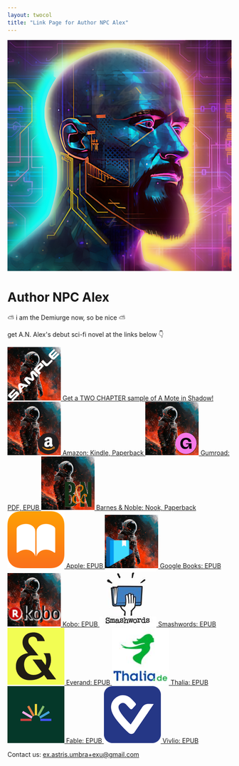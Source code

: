 ```yaml
---
layout: twocol
title: "Link Page for Author NPC Alex"
---
```


<div class="profile">
    <a href="https://x.com/lastnpcalex" target="_blank">
        <img src="Author_Image.png" alt="Profile Picture">
    </a>
    <h1>Author NPC Alex</h1>
    <p>⛅ i am the Demiurge now, so be nice ⛅</p>
    <p> get A.N. Alex's debut sci-fi novel at the links below 👇</p>
</div>
<div class="links">
     <a href="https://github.com/lastnpcalex/AuthorNPCAlex/blob/main/A%20Mote%20in%20Shadow%20-%20A.N.%20Alex%20-%20First%20Two.pdf">
        <img src="AMS_thumbnail_small_sample.png" alt="A Mote in Shadow">
        Get a TWO CHAPTER sample of A Mote in Shadow!
    </a>
    <a href="https://a.co/d/d4eV40z">
        <img src="AMS_thumbnail_small_amazon.png" alt="A Mote in Shadow (Amazon)">
        Amazon: Kindle, Paperback
    </a>
    <a href="https://lastnpcalex.gumroad.com/l/AMoteInShadow">
        <img src="AMS_thumbnail_small_gumroad.png" alt="A Mote in Shadow (Gumroad)">
        Gumroad: PDF, EPUB
    </a>
    <a href="https://www.barnesandnoble.com/w?ean=2940185881507">
        <img src="AMS_thumbnail_120x120xBN.png" alt="A Mote in Shadow (Barnes and Noble)">
        Barnes & Noble: Nook, Paperback
    </a>
      <a href="https://books.apple.com/us/book/a-mote-in-shadow/id6504643594">
        <img src="apple.png" alt="A Mote in Shadow (Apple)"> 
        Apple: EPUB
    </a>
    <a href="https://play.google.com/store/books/details/A_N_Alex_A_Mote_in_Shadow?id=JXgKEQAAQBAJ">
        <img src="AMS_thumbnail_120x120xgoogleplay.png" alt="A Mote in Shadow (Google)">
        Google Books: EPUB
    </a>
    <a href="https://www.kobo.com/us/en/ebook/a-mote-in-shadow">
        <img src="AMS_thumbnail_120x120xkobo.png" alt="A Mote in Shadow (Kobo)">
        Kobo: EPUB
    </a>
     <a href="https://www.smashwords.com/books/view/1580515">
        <img src="smashwords.jpg" alt="A Mote in Shadow (Smashwords)">
        Smashwords: EPUB
    </a>
       <a href="https://www.smashwords.com/books/view/1580515">
        <img src="Everand.png" alt="A Mote in Shadow (Everand)">
        Everand: EPUB
    </a>
       <a href="https://www.thalia.de/shop/home/artikeldetails/A1072246913">
        <img src="thalia.jpg" alt="A Mote in Shadow (Thalia)">
        Thalia: EPUB
    </a>
       <a href="https://fable.co/book/x-9798227966308">
        <img src="fable.png" alt="A Mote in Shadow (Fable)">
        Fable: EPUB
    </a>
        <a href="https://shop.vivlio.com/product/9798227966308_9798227966308_10020/a-mote-in-shadow">
        <img src="vivlio.png" alt="A Mote in Shadow (Vivlio)">
        Vivlio: EPUB
    </a>
</div>
<div class="contact">
    <p>Contact us: <a href="mailto:ex.astris.umbra+exu@gmail.com">ex.astris.umbra+exu@gmail.com</a></p>
</div>
